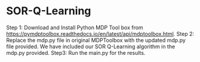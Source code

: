 # SOR-Q-Learning
Step 1: Download and Install Python MDP Tool box from https://pymdptoolbox.readthedocs.io/en/latest/api/mdptoolbox.html.
Step 2: Replace the mdp.py file in original MDPToolbox with the updated mdp.py file provided. We have included our SOR Q-Learning algorithm in the mdp.py provided.
Step3: Run the main.py for the results. 
